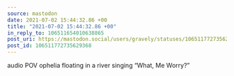```yaml
---
source: mastodon
date: 2021-07-02 15:44:32.86 +00
title: "2021-07-02 15:44:32.86 +00"
in_reply_to: 106511654010638865
post_uri: https://mastodon.social/users/gravely/statuses/106511772735629368
post_id: 106511772735629368
---
```

audio POV ophelia floating in a river singing “What, Me Worry?”



